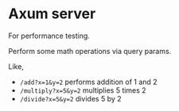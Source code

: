 # Axum server

For performance testing.

Perform some math operations via query params.

Like,

- `/add?x=1&y=2` performs addition of 1 and 2
- `/multiply?x=5&y=2` multiplies 5 times 2
- `/divide?x=5&y=2` divides 5 by 2
